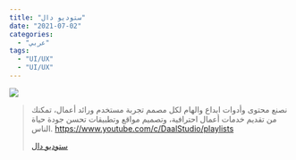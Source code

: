```yaml
---
title: "ستوديو دال"
date: "2021-07-02"
categories:
  - "عربي"
tags:
  - "UI/UX"
  - "UI/UX"
---
```


![](https://yt3.ggpht.com/ytc/AKedOLStPJCQEpJ2W1WjvUElT4QBdm49DEJ_p3hKnPPH=s176-c-k-c0x00ffffff-no-rj)

> نصنع محتوى وأدوات ابداع والهام لكل مصمم تجربة مستخدم ورائد أعمال، تمكنك من تقديم خدمات أعمال احترافية، وتصميم مواقع وتطبيقات تحسن جودة حياة الناس. https://www.youtube.com/c/DaalStudio/playlists
>
> [ستوديو دال](https://www.youtube.com/c/DaalStudio/playlists)
